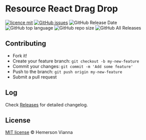 # Resource React Drag Drop

[![licence mit](https://img.shields.io/badge/license-MIT-blue.svg?style=flat-square)](http://hemersonvianna.mit-license.org/)
[![GitHub issues](https://img.shields.io/github/issues/org-victorinox/resource-reactjs-drag-drop.svg)](https://github.com/org-victorinox/resource-reactjs-drag-drop/issues)
![GitHub Release Date](https://img.shields.io/github/release-date/org-victorinox/resource-reactjs-drag-drop.svg)
![GitHub top language](https://img.shields.io/github/languages/top/org-victorinox/resource-reactjs-drag-drop.svg)
![GitHub repo size](https://img.shields.io/github/repo-size/org-victorinox/resource-reactjs-drag-drop.svg)
![GitHub All Releases](https://img.shields.io/github/downloads/org-victorinox/resource-reactjs-drag-drop/total.svg)

## Contributing

- Fork it!
- Create your feature branch: `git checkout -b my-new-feature`
- Commit your changes: `git commit -m 'Add some feature'`
- Push to the branch: `git push origin my-new-feature`
- Submit a pull request

## Log

Check [Releases](https://github.com/org-victorinox/resource-reactjs-drag-drop/releases) for detailed changelog.

## License

[MIT license](http://hemersonvianna.mit-license.org/) © Hemerson Vianna